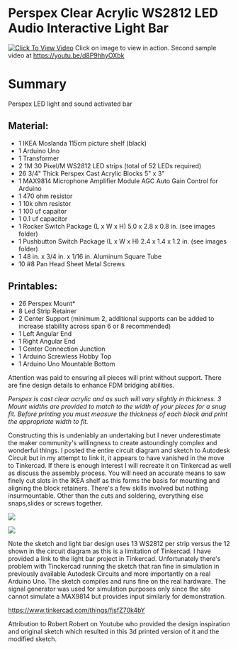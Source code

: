 # Perspex Clear Acrylic WS2812 LED Audio Interactive Light Bar

[![Click To View Video](https://i.imgur.com/hv7E1IH.jpg)](https://youtu.be/7bf3BYers34 "Click to View Video")
Click on image to view in action. Second sample video at https://youtu.be/d8P9hhyOXbk

# **Summary**

Perspex LED light and sound activated bar

## Material:

- 1 IKEA Moslanda 115cm picture shelf (black)
- 1 Arduino Uno
- 1 Transformer
- 2 1M 30 Pixel/M WS2812 LED strips (total of 52 LEDs required)
- 26 3/4" Thick Perspex Cast Acrylic Blocks 5" x 3"
- 1 MAX9814 Microphone Amplifier Module AGC Auto Gain Control for Arduino
- 1 470 ohm resistor
- 1 10k ohm resistor
- 1 100 uf capaitor
- 1 0.1 uf capacitor
- 1 Rocker Switch Package (L x W x H) 5.0 x 2.8 x 0.8 in. (see images folder)
- 1 Pushbutton Switch Package (L x W x H) 2.4 x 1.4 x 1.2 in. (see images folder)
- 1 48 in. x 3/4 in. x 1/16 in. Aluminum Square Tube
- 10 #8 Pan Head Sheet Metal Screws

## Printables:

- 26 Perspex Mount*
- 8 Led Strip Retainer
- 2 Center Support (minimum 2, additional supports can be added to increase stability across span 6 or 8 recommended)
- 1 Left Angular End
- 1 Right Angular End
- 1 Center Connection Junction
- 1 Arduino Screwless Hobby Top
- 1 Arduino Uno Mountable Bottom

Attention was paid to ensuring all pieces will print without support. There are fine design details to enhance FDM bridging abilities.

*Perspex is cast clear acrylic and as such will vary slightly in thickness. 3 Mount widths are provided to match to the width of your pieces for a snug fit. Before printing you must measure the thickness of each block and print the appropriate width to fit.*

Constructing this is undeniably an undertaking but I never underestimate the maker community's willingness to create astoundingly complex and wonderful things. I posted the entire circuit diagram and sketch to Autodesk Circuit but in my attempt to link it, it appears to have vanished in the move to Tinkercad. If there is enough interest I will recreate it on Tinkercad as well as discuss the assembly process. You will need an accurate means to saw finely cut slots in the IKEA shelf as this forms the basis for mounting and aligning the block retainers. There's a few skills involved but nothing insurmountable. Other than the cuts and soldering, everything else snaps,slides or screws together.

![](https://i.imgur.com/TQzWDdj.jpg)

![](https://i.imgur.com/fNBtBei.png)

Note the sketch and light bar design uses 13 WS2812 per strip versus the 12 shown in the circuit diagram as this is a limitation of Tinkercad. I have provided a link to the light bar project in Tinkercad. Unfortunately there's problem with Tinckercad running the sketch that ran fine in simulation in previously available Autodesk Circuits and more importantly on a real Arduino Uno. The sketch compiles and runs fine on the real hardware. The signal generator was used for simulation purposes only since the site cannot simulate a MAX9814 but provides input similarly for demonstration.

https://www.tinkercad.com/things/fjsfZ70k4bY

Attribution to Robert Robert on Youtube who provided the design inspiration and original sketch which resulted in this 3d printed version of it and the modified sketch.
